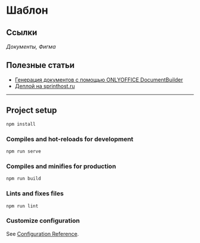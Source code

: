 # Шаблон


## Ссылки
*Документы, Фигма*

## Полезные статьи
- [Генерация документов с помощью ONLYOFFICE DocumentBuilder](https://temofeev.ru/info/articles/generatsiya-dokumentov-s-pomoshchyu-onlyoffice-documentbuilder/) 
- [Деплой на sprinthost.ru](https://help.sprinthost.ru/framework/express)
---

## Project setup
```
npm install
```

### Compiles and hot-reloads for development
```
npm run serve
```

### Compiles and minifies for production
```
npm run build
```

### Lints and fixes files
```
npm run lint
```

### Customize configuration
See [Configuration Reference](https://cli.vuejs.org/config/).
